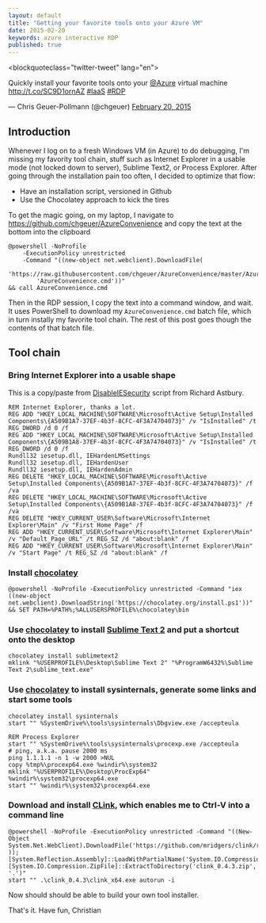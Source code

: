 ```yaml
---
layout: default
title: "Getting your favorite tools onto your Azure VM"
date: 2015-02-20
keywords: azure interactive RDP
published: true
---
```


<!-- http://blog.geuer-pollmann.de/blog/2015/02/20/getting-your-favority-tools-onto-your-azure-vm/ -->


<blockquoteclass="twitter-tweet" lang="en"><p>Quickly install your favorite tools onto your <a href="https://twitter.com/Azure">@Azure</a> virtual machine <a href="http://blog.geuer-pollmann.de/blog/2015/02/20/getting-your-favority-tools-onto-your-azure-vm/">http://t.co/SC9D1ornAZ</a> <a href="https://twitter.com/hashtag/IaaS?src=hash">#IaaS</a> <a href="https://twitter.com/hashtag/RDP?src=hash">#RDP</a></p>&mdash; Chris Geuer-Pollmann (@chgeuer) <a href="https://twitter.com/chgeuer/status/568779615734534144">February 20, 2015</a></blockquote> <script asyncsrc="//platform.twitter.com/widgets.js" charset="utf-8"></script>


## Introduction

Whenever I log on to a fresh Windows VM (in Azure) to do debugging, I'm missing my favority tool chain, stuff such as Internet Explorer in a usable mode (not locked down to server), Sublime Text2, or Process Explorer. After going through the installation pain too often, I decided to optimize that flow:

- Have an installation script, versioned in Github
- Use the Chocolatey approach to kick the tires

To get the magic going, on my laptop, I navigate to https://github.com/chgeuer/AzureConvenience and copy the text at the bottom into the clipboard

```
@powershell -NoProfile 
	-ExecutionPolicy unrestricted 
	-Command "((new-object net.webclient).DownloadFile(
		'https://raw.githubusercontent.com/chgeuer/AzureConvenience/master/AzureConvenience.cmd', 
		'AzureConvenience.cmd'))" 
&& call AzureConvenience.cmd
```

Then in the RDP session, I copy the text into a command window, and wait. It uses PowerShell to download my `AzureConvenience.cmd` batch file, which in turn instally my favorite tool chain. The rest of this post goes though the contents of that batch file. 





## Tool chain

### Bring Internet Explorer into a usable shape

This is a copy/paste from [DisableIESecurity](https://github.com/richorama/AzurePluginLibrary/blob/master/plugins/DisableIESecurity/setup.cmd) script from Richard Astbury. 

```batch
REM Internet Explorer, thanks a lot. 
REG ADD "HKEY_LOCAL_MACHINE\SOFTWARE\Microsoft\Active Setup\Installed Components\{A509B1A7-37EF-4b3f-8CFC-4F3A74704073}" /v "IsInstalled" /t REG_DWORD /d 0 /f
REG ADD "HKEY_LOCAL_MACHINE\SOFTWARE\Microsoft\Active Setup\Installed Components\{A509B1A8-37EF-4b3f-8CFC-4F3A74704073}" /v "IsInstalled" /t REG_DWORD /d 0 /f
Rundll32 iesetup.dll, IEHardenLMSettings
Rundll32 iesetup.dll, IEHardenUser
Rundll32 iesetup.dll, IEHardenAdmin
REG DELETE "HKEY_LOCAL_MACHINE\SOFTWARE\Microsoft\Active Setup\Installed Components\{A509B1A7-37EF-4b3f-8CFC-4F3A74704073}" /f /va
REG DELETE "HKEY_LOCAL_MACHINE\SOFTWARE\Microsoft\Active Setup\Installed Components\{A509B1A8-37EF-4b3f-8CFC-4F3A74704073}" /f /va
REG DELETE "HKEY_CURRENT_USER\Software\Microsoft\Internet Explorer\Main" /v "First Home Page" /f
REG ADD "HKEY_CURRENT_USER\Software\Microsoft\Internet Explorer\Main" /v "Default_Page_URL" /t REG_SZ /d "about:blank" /f
REG ADD "HKEY_CURRENT_USER\Software\Microsoft\Internet Explorer\Main" /v "Start Page" /t REG_SZ /d "about:blank" /f
```




### Install [chocolatey](https://chocolatey.org/)

```batch
@powershell -NoProfile -ExecutionPolicy unrestricted -Command "iex ((new-object net.webclient).DownloadString('https://chocolatey.org/install.ps1'))" && SET PATH=%PATH%;%ALLUSERSPROFILE%\chocolatey\bin
```




### Use [chocolatey](https://chocolatey.org/) to install [Sublime Text 2](http://www.sublimetext.com/2) and put a shortcut onto the desktop

```batch
chocolatey install sublimetext2
mklink "%USERPROFILE%\Desktop\Sublime Text 2" "%ProgramW6432%\Sublime Text 2\sublime_text.exe"
```




### Use [chocolatey](https://chocolatey.org/) to install sysinternals, generate some links and start some tools

```batch
chocolatey install sysinternals
start "" %SystemDrive%\tools\sysinternals\Dbgview.exe /accepteula

REM Process Explorer
start "" %SystemDrive%\tools\sysinternals\procexp.exe /accepteula
# ping, a.k.a. pause 2000 ms
ping 1.1.1.1 -n 1 -w 2000 >NUL
copy %tmp%\procexp64.exe %windir%\system32
mklink "%USERPROFILE%\Desktop\ProcExp64" %windir%\system32\procexp64.exe
start "" %windir%\system32\procexp64.exe
```




### Download and install [CLink](http://mridgers.github.io/clink/), which enables me to Ctrl-V into a command line

```batch
@powershell -NoProfile -ExecutionPolicy unrestricted -Command "((New-Object System.Net.WebClient).DownloadFile('https://github.com/mridgers/clink/releases/download/0.4.3/clink_0.4.3.zip','clink_0.4.3.zip' ));[System.Reflection.Assembly]::LoadWithPartialName('System.IO.Compression.FileSystem');[System.IO.Compression.ZipFile]::ExtractToDirectory('clink_0.4.3.zip', '.')"
start "" .\clink_0.4.3\clink_x64.exe autorun -i
```

Now should should be able to build your own tool installer. 

That's it. Have fun, 
Christian
